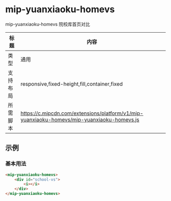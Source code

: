 # mip-yuanxiaoku-homevs

mip-yuanxiaoku-homevs 院校库首页对比

标题|内容
----|----
类型|通用
支持布局|responsive,fixed-height,fill,container,fixed
所需脚本|https://c.mipcdn.com/extensions/platform/v1/mip-yuanxiaoku-homevs/mip-yuanxiaoku-homevs.js

## 示例

### 基本用法
```html
<mip-yuanxiaoku-homevs>
    <div id="school-vs">
        <i></i>
    </div>
</mip-yuanxiaoku-homevs>
```



